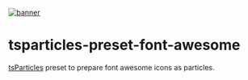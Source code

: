 [![banner](https://cdn.matteobruni.it/images/particles/banner2.png)](https://particles.js.org)

# tsparticles-preset-font-awesome

[tsParticles](https://github.com/matteobruni/tsparticles) preset to prepare font awesome icons as particles.
